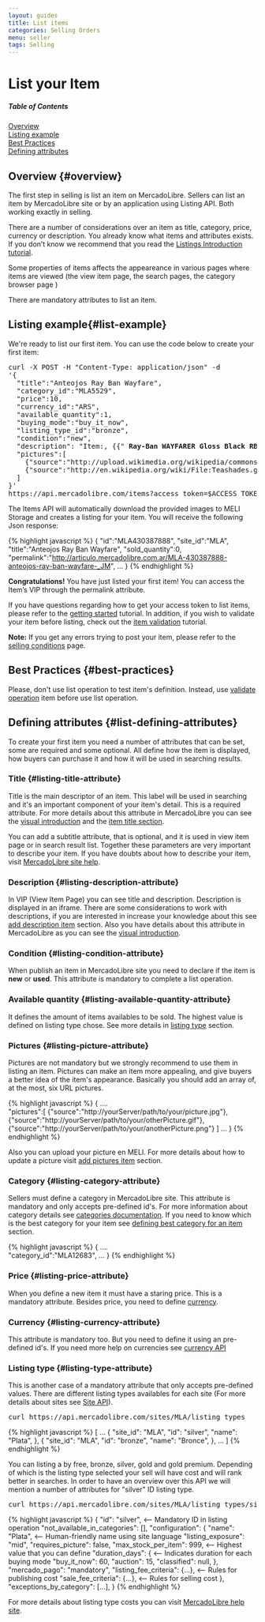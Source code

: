 ```yaml
---
layout: guides
title: List items
categories: Selling Orders
menu: seller
tags: Selling
---
```



# List your Item

<div class="contents">
  <h5>Table of Contents</h5>
  <dl>
    <dt><a href="javascript:void(0)" onClick="goToByScroll('overview')">Overview</a></dt>
    <dt><a href="javascript:void(0)" onClick="goToByScroll('list-example')">Listing example</a></dt>
    <dt><a href="javascript:void(0)" onClick="goToByScroll('best-practices')">Best Practices</a></dt>
    <dt><a href="javascript:void(0)" onClick="goToByScroll('list-defining-attributes')">Defining attributes</a></dt>
  </dl>
</div>

## Overview {#overview}

The first step in selling is list an item on MercadoLibre. Sellers can list an item by MercadoLibre site or by an application using Listing API. Both working exactly in selling.

There are a number of considerations over an item as title, category, price, currency or description. You already know what items and attributes exists. If you don’t know we recommend that you read the [Listings Introduction tutorial](/listing-introduction).

Some properties of items affects the appeareance in various pages where items are viewed (the view item page, the search pages, the category browser page )  

There are mandatory attributes to list an item. 

## Listing example{#list-example}

We're ready to list our first item. You can use the code below to create your first item:

<pre class="terminal">
curl -X POST -H "Content-Type: application/json" -d
'{
  "title":"Anteojos Ray Ban Wayfare",
  "category_id":"MLA5529",
  "price":10,
  "currency_id":"ARS",
  "available_quantity":1,
  "buying_mode":"buy_it_now",
  "listing_type_id":"bronze",
  "condition":"new",
  "description": "Item:, {{"<strong> Ray-Ban WAYFARER Gloss Black RB2140 901 </strong>" | xml_escape }} Model: RB2140. Size: 50mm. Name: WAYFARER. Color: Gloss Black. Includes Ray-Ban Carrying Case and Cleaning Cloth. New in Box",
  "pictures":[
    {"source":"http://upload.wikimedia.org/wikipedia/commons/f/fd/Ray_Ban_Original_Wayfarer.jpg"},
    {"source":"http://en.wikipedia.org/wiki/File:Teashades.gif"}
  ]
}'
https://api.mercadolibre.com/items?access_token=$ACCESS_TOKEN  
</pre>

The Items API will automatically download the provided images to MELI Storage and creates a listing for your item. You will receive the following Json response:

{% highlight javascript %}
{
  "id":"MLA430387888",
  "site_id":"MLA",
  "title":"Anteojos Ray Ban Wayfare",
  "sold_quantity":0,
  "permalink":"http://articulo.mercadolibre.com.ar/MLA-430387888-anteojos-ray-ban-wayfare-_JM",
  ...
}
{% endhighlight %}

**Congratulations!** You have just listed your first item! You can access the Item’s VIP through the permalink attribute.  

If you have questions regarding how to get your access token to list items, please refer to the [getting started](/getting-started) tutorial. In addition, if you wish to validate your item before listing, check out the [item validation](/validate-item) tutorial.    
    
**Note:** If you get any errors trying to post your item, please refer to the [selling conditions](http://www.mercadolibre.com/jm/ml.faqs.framework.main.FaqsController?pageId=FAQ&faqId=2407&categId=COST&type=FAQ) page. 

## Best Practices {#best-practices}

Please, don't use list operation to test item's definition. Instead, use [validate operation](/validate-item) item before use list operation.

## Defining attributes {#list-defining-attributes}

To create your first item you need a number of attributes that can be set, some are required and some optional. All define how the item is displayed, how buyers can purchase it and how it will be used in searching results.    

### Title {#listing-title-attribute}

Title is the main descriptor of an item. This label will be used in searching and it's an important component of your item's detail. This is a required attribute. For more details about this attribute in MercadoLibre you can see the [visual introduction](/listing-introduction) and the [item title section](/listing-introduction/#item-title).   

You can add a subtitle attribute, that is optional, and it is used in view item page or in search result list. Together these parameters are very important to describe your item. If you have doubts about how to describe your item, visit [MercadoLibre site help](http://www.mercadolibre.com/jm/ml.faqs.framework.main.FaqsController?pageId=FAQ&faqId=9564&categId=MEJVT&type=FAQ).   


### Description {#listing-description-attribute}

In VIP (View Item Page) you can see title and description. Description is displayed in an iframe. There are some considerations to work with descriptions, if you are interested in increase your knowledge about this see [add description item](/add-description-item) section. 
Also you have details about this attribute in MercadoLibre as you can see the [visual introduction](/listing-introduction).

### Condition {#listing-condition-attribute}

When publish an item in MercadoLibre site you need to declare if the item is <strong>new</strong> or <strong>used</strong>. This attribute is mandatory to complete a list operation.

### Available quantity {#listing-available-quantity-attribute}

It defines the amount of items availables to be sold. The highest value is defined on listing type chose. See more details in [listing type](#listing-type-attribute) section.


### Pictures {#listing-picture-attribute}

Pictures are not mandatory but we strongly recommend to use them in listing an item. Pictures can make an item more appealing, and give buyers a better idea of the item's appearance. Basically you should add an array of, at the most, six URL pictures. 

{% highlight javascript %} 
{
 .... 	
 "pictures":[
	{"source":"http://yourServer/path/to/your/picture.jpg"},
	{"source":"http://yourServer/path/to/your/otherPicture.gif"},
	{"source":"http://yourServer/path/to/your/anotherPicture.png"}
 ]
 ...
}
{% endhighlight %}

Also you can upload your picture en MELI. For more details about how to update a picture visit [add pictures item](/add-pictures-item) section.

### Category {#listing-category-attribute}

Sellers must define a category in MercadoLibre site. This attribute is mandatory and only accepts pre-defined id's. For more information about category details see [categories documentation](/categories-introduction). If you need to know which is the best category for your item see [defining best category for an item](/choose-category-for-an-item) section.

{% highlight javascript %} 
{
 .... 	
	"category_id":"MLA12683",
 ...
}
{% endhighlight %}


### Price {#listing-price-attribute}

When you define a new item it must have a staring price. This is a mandatory attribute. Besides price, you need to define [currency](#listing-currency-attribute).

### Currency {#listing-currency-attribute}

This attribute is mandatory too. But you need to define it using an pre-defined id's. If you need more help on currencies see [currency API](/guide-appendix/#currencies-api)

### Listing type {#listing-type-attribute}

This is another case of a mandatory attribute that only accepts pre-defined values. There are different listing types availables for each site (For more details about sites see [Site API](https://api.mercadolibre.com/sites)). 

<pre class="terminal">
curl https://api.mercadolibre.com/sites/MLA/listing_types
</pre>

{% highlight javascript %}
[
  ...
  {
    "site_id": "MLA",
    "id": "silver",
    "name": "Plata",
  },
  {
    "site_id": "MLA",
    "id": "bronze",
    "name": "Bronce",
  },
  ...
]
{% endhighlight %}

You can listing a by free, bronze, silver, gold and gold premium. Depending of which is the listing type selected your sell will have cost and will rank better in searches. In order to have an overview over this API we will mention a number of attributes for "silver" ID listing type. 

<pre class="terminal">
curl https://api.mercadolibre.com/sites/MLA/listing_types/silver
</pre>

{% highlight javascript %}
{
  "id": "silver",                          <-- Mandatory ID in listing operation
  "not_available_in_categories": [],
  "configuration": {
    "name": "Plata",                       <-- Human-friendly name using site language
    "listing_exposure": "mid",
    "requires_picture": false,
    "max_stock_per_item": 999,             <-- Highest value that you can define
    "duration_days": {                     <-- Indicates duration for each buying mode
      "buy_it_now": 60,
      "auction": 15,
      "classified": null,
    },
    "mercado_pago": "mandatory",
    "listing_fee_criteria": {...},         <-- Rules for publishing cost
    "sale_fee_criteria": {...},            <-- Rules for selling cost
  },
  "exceptions_by_category": [...],
}
{% endhighlight %}

For more details about listing type costs you can visit [MercadoLibre help site](http://www.mercadolibre.com/jm/ml.faqs.framework.main.FaqsController?pageId=FAQ&faqId=2407&categId=COST&type=FAQ).

